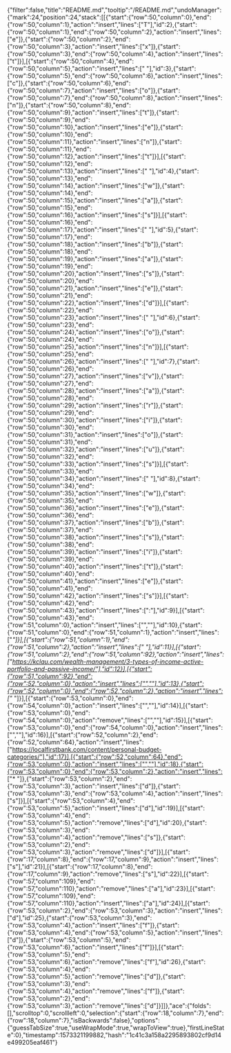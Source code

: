 {"filter":false,"title":"README.md","tooltip":"/README.md","undoManager":{"mark":24,"position":24,"stack":[[{"start":{"row":50,"column":0},"end":{"row":50,"column":1},"action":"insert","lines":["T"],"id":2},{"start":{"row":50,"column":1},"end":{"row":50,"column":2},"action":"insert","lines":["e"]},{"start":{"row":50,"column":2},"end":{"row":50,"column":3},"action":"insert","lines":["x"]},{"start":{"row":50,"column":3},"end":{"row":50,"column":4},"action":"insert","lines":["t"]}],[{"start":{"row":50,"column":4},"end":{"row":50,"column":5},"action":"insert","lines":[" "],"id":3},{"start":{"row":50,"column":5},"end":{"row":50,"column":6},"action":"insert","lines":["c"]},{"start":{"row":50,"column":6},"end":{"row":50,"column":7},"action":"insert","lines":["o"]},{"start":{"row":50,"column":7},"end":{"row":50,"column":8},"action":"insert","lines":["n"]},{"start":{"row":50,"column":8},"end":{"row":50,"column":9},"action":"insert","lines":["t"]},{"start":{"row":50,"column":9},"end":{"row":50,"column":10},"action":"insert","lines":["e"]},{"start":{"row":50,"column":10},"end":{"row":50,"column":11},"action":"insert","lines":["n"]},{"start":{"row":50,"column":11},"end":{"row":50,"column":12},"action":"insert","lines":["t"]}],[{"start":{"row":50,"column":12},"end":{"row":50,"column":13},"action":"insert","lines":[" "],"id":4},{"start":{"row":50,"column":13},"end":{"row":50,"column":14},"action":"insert","lines":["w"]},{"start":{"row":50,"column":14},"end":{"row":50,"column":15},"action":"insert","lines":["a"]},{"start":{"row":50,"column":15},"end":{"row":50,"column":16},"action":"insert","lines":["s"]}],[{"start":{"row":50,"column":16},"end":{"row":50,"column":17},"action":"insert","lines":[" "],"id":5},{"start":{"row":50,"column":17},"end":{"row":50,"column":18},"action":"insert","lines":["b"]},{"start":{"row":50,"column":18},"end":{"row":50,"column":19},"action":"insert","lines":["a"]},{"start":{"row":50,"column":19},"end":{"row":50,"column":20},"action":"insert","lines":["s"]},{"start":{"row":50,"column":20},"end":{"row":50,"column":21},"action":"insert","lines":["e"]},{"start":{"row":50,"column":21},"end":{"row":50,"column":22},"action":"insert","lines":["d"]}],[{"start":{"row":50,"column":22},"end":{"row":50,"column":23},"action":"insert","lines":[" "],"id":6},{"start":{"row":50,"column":23},"end":{"row":50,"column":24},"action":"insert","lines":["o"]},{"start":{"row":50,"column":24},"end":{"row":50,"column":25},"action":"insert","lines":["n"]}],[{"start":{"row":50,"column":25},"end":{"row":50,"column":26},"action":"insert","lines":[" "],"id":7},{"start":{"row":50,"column":26},"end":{"row":50,"column":27},"action":"insert","lines":["v"]},{"start":{"row":50,"column":27},"end":{"row":50,"column":28},"action":"insert","lines":["a"]},{"start":{"row":50,"column":28},"end":{"row":50,"column":29},"action":"insert","lines":["r"]},{"start":{"row":50,"column":29},"end":{"row":50,"column":30},"action":"insert","lines":["i"]},{"start":{"row":50,"column":30},"end":{"row":50,"column":31},"action":"insert","lines":["o"]},{"start":{"row":50,"column":31},"end":{"row":50,"column":32},"action":"insert","lines":["u"]},{"start":{"row":50,"column":32},"end":{"row":50,"column":33},"action":"insert","lines":["s"]}],[{"start":{"row":50,"column":33},"end":{"row":50,"column":34},"action":"insert","lines":[" "],"id":8},{"start":{"row":50,"column":34},"end":{"row":50,"column":35},"action":"insert","lines":["w"]},{"start":{"row":50,"column":35},"end":{"row":50,"column":36},"action":"insert","lines":["e"]},{"start":{"row":50,"column":36},"end":{"row":50,"column":37},"action":"insert","lines":["b"]},{"start":{"row":50,"column":37},"end":{"row":50,"column":38},"action":"insert","lines":["s"]},{"start":{"row":50,"column":38},"end":{"row":50,"column":39},"action":"insert","lines":["i"]},{"start":{"row":50,"column":39},"end":{"row":50,"column":40},"action":"insert","lines":["t"]},{"start":{"row":50,"column":40},"end":{"row":50,"column":41},"action":"insert","lines":["e"]},{"start":{"row":50,"column":41},"end":{"row":50,"column":42},"action":"insert","lines":["s"]}],[{"start":{"row":50,"column":42},"end":{"row":50,"column":43},"action":"insert","lines":[":"],"id":9}],[{"start":{"row":50,"column":43},"end":{"row":51,"column":0},"action":"insert","lines":["",""],"id":10},{"start":{"row":51,"column":0},"end":{"row":51,"column":1},"action":"insert","lines":["*"]}],[{"start":{"row":51,"column":1},"end":{"row":51,"column":2},"action":"insert","lines":[" "],"id":11}],[{"start":{"row":51,"column":2},"end":{"row":51,"column":92},"action":"insert","lines":["https://kclau.com/wealth-management/3-types-of-income-active-portfolio-and-passive-income/"],"id":12}],[{"start":{"row":51,"column":92},"end":{"row":52,"column":0},"action":"insert","lines":["",""],"id":13},{"start":{"row":52,"column":0},"end":{"row":52,"column":2},"action":"insert","lines":["* "]}],[{"start":{"row":53,"column":0},"end":{"row":54,"column":0},"action":"insert","lines":["",""],"id":14}],[{"start":{"row":53,"column":0},"end":{"row":54,"column":0},"action":"remove","lines":["",""],"id":15}],[{"start":{"row":53,"column":0},"end":{"row":54,"column":0},"action":"insert","lines":["",""],"id":16}],[{"start":{"row":52,"column":2},"end":{"row":52,"column":64},"action":"insert","lines":["https://localfirstbank.com/content/personal-budget-categories/"],"id":17}],[{"start":{"row":52,"column":64},"end":{"row":53,"column":0},"action":"insert","lines":["",""],"id":18},{"start":{"row":53,"column":0},"end":{"row":53,"column":2},"action":"insert","lines":["* "]},{"start":{"row":53,"column":2},"end":{"row":53,"column":3},"action":"insert","lines":["d"]},{"start":{"row":53,"column":3},"end":{"row":53,"column":4},"action":"insert","lines":["s"]}],[{"start":{"row":53,"column":4},"end":{"row":53,"column":5},"action":"insert","lines":["d"],"id":19}],[{"start":{"row":53,"column":4},"end":{"row":53,"column":5},"action":"remove","lines":["d"],"id":20},{"start":{"row":53,"column":3},"end":{"row":53,"column":4},"action":"remove","lines":["s"]},{"start":{"row":53,"column":2},"end":{"row":53,"column":3},"action":"remove","lines":["d"]}],[{"start":{"row":17,"column":8},"end":{"row":17,"column":9},"action":"insert","lines":["s"],"id":21}],[{"start":{"row":17,"column":8},"end":{"row":17,"column":9},"action":"remove","lines":["s"],"id":22}],[{"start":{"row":57,"column":109},"end":{"row":57,"column":110},"action":"remove","lines":["a"],"id":23}],[{"start":{"row":57,"column":109},"end":{"row":57,"column":110},"action":"insert","lines":["a"],"id":24}],[{"start":{"row":53,"column":2},"end":{"row":53,"column":3},"action":"insert","lines":["d"],"id":25},{"start":{"row":53,"column":3},"end":{"row":53,"column":4},"action":"insert","lines":["f"]},{"start":{"row":53,"column":4},"end":{"row":53,"column":5},"action":"insert","lines":["d"]},{"start":{"row":53,"column":5},"end":{"row":53,"column":6},"action":"insert","lines":["f"]}],[{"start":{"row":53,"column":5},"end":{"row":53,"column":6},"action":"remove","lines":["f"],"id":26},{"start":{"row":53,"column":4},"end":{"row":53,"column":5},"action":"remove","lines":["d"]},{"start":{"row":53,"column":3},"end":{"row":53,"column":4},"action":"remove","lines":["f"]},{"start":{"row":53,"column":2},"end":{"row":53,"column":3},"action":"remove","lines":["d"]}]]},"ace":{"folds":[],"scrolltop":0,"scrollleft":0,"selection":{"start":{"row":18,"column":7},"end":{"row":18,"column":7},"isBackwards":false},"options":{"guessTabSize":true,"useWrapMode":true,"wrapToView":true},"firstLineState":0},"timestamp":1573321199882,"hash":"1c41c3a158a2295893802cf9d14e499205eaf461"}